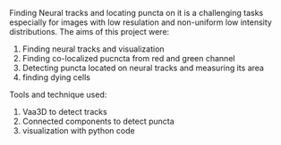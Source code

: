 Finding Neural tracks and locating puncta on it is a challenging tasks especially for images with low resulation and non-uniform low intensity distributions. The aims of this project were:
1. Finding neural tracks and visualization
2. Finding co-localized pucncta from red and green channel 
3. Detecting puncta located on neural tracks and measuring its area
4. finding dying cells

Tools and technique used:
1. Vaa3D to detect tracks
2. Connected components to detect puncta
3. visualization with python code
